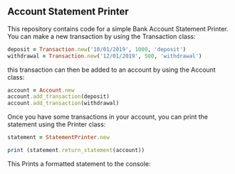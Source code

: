 ## Account Statement Printer

This repository contains code for a simple Bank Account Statement Printer.
You can make a new transaction by using the Transaction class:

```ruby
deposit = Transaction.new('10/01/2019', 1000, 'deposit')
withdrawal = Transaction.new('12/01/2019', 500, 'withdrawal')
```

this transaction can then be added to an account by using the Account class:

```ruby
account = Account.new
account.add_transaction(deposit)
account.add_transaction(withdrawal)
```

Once you have some transactions in your account, you can print the statement using the Printer class:

```ruby
statement = StatementPrinter.new

print (statement.return_statement(account))
```

This Prints a formatted statement to the console:

